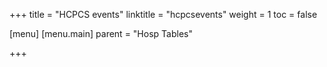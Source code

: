 +++
title = "HCPCS events"
linktitle = "hcpcsevents"
weight = 1
toc = false

[menu]
  [menu.main]
    parent = "Hosp Tables"

+++